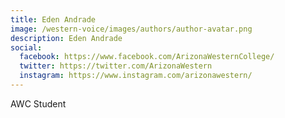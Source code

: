 ```yaml
---
title: Eden Andrade
image: /western-voice/images/authors/author-avatar.png
description: Eden Andrade
social:
  facebook: https://www.facebook.com/ArizonaWesternCollege/
  twitter: https://twitter.com/ArizonaWestern
  instagram: https://www.instagram.com/arizonawestern/
---
```


AWC Student